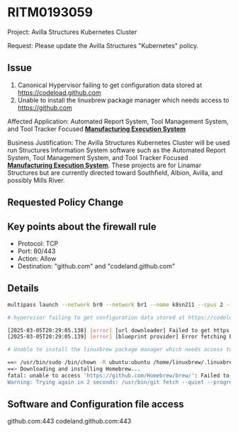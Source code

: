# RITM0193059

Project: Avilla Structures Kubernetes Cluster

Request: Please update the Avilla Structures "Kubernetes" policy.

## Issue

1. Canonical Hypervisor failing to get configuration data stored at <https://codeload.github.com>
2. Unable to install the linuxbrew package manager which needs access to <https://github.com>

Affected Application: Automated Report System, Tool Management System, and Tool Tracker Focused **[Manufacturing Execution System](https://www.ibm.com/think/topics/mes-system)**

Business Justification: The Avilla Structures Kubernetes Cluster will be used run Structures Information System software such as the Automated Report System, Tool Management System, and Tool Tracker Focused **[Manufacturing Execution System](https://www.ibm.com/think/topics/mes-system)**. These projects are for Linamar Structures but are currently directed toward Southfield, Albion, Avilla, and possibly Mills River.

## Requested Policy Change

## Key points about the firewall rule

- Protocol: TCP
- Port: 80/443
- Action: Allow
- Destination: "github.com" and "codeland.github.com"

## Details

```bash
multipass launch --network br0 --network br1 --name k8sn211 --cpus 2 --memory 32G --disk 250G 

# hypervisor failing to get configuration data stored at https://codeload.github.com

[2025-03-05T20:29:05.138] [error] [url downloader] Failed to get https://codeload.github.com/canonical/multipass-blueprints/zip/refs/heads/main: Error opening https://codeload.github.com/canonical/multipass-blueprints/zip/refs/heads/main
[2025-03-05T20:29:05.139] [error] [blueprint provider] Error fetching Blueprints: failed to download from 'https://codeload.github.com/canonical/multipass-blueprints/zip/refs/heads/main': Error opening https://codeload.github.com/canonical/multipass-blueprints/zip/refs/heads/main

# Unable to install the linuxbrew package manager which needs access to https://github.com.

==> /usr/bin/sudo /bin/chown -R ubuntu:ubuntu /home/linuxbrew/.linuxbrew/Homebrew
==> Downloading and installing Homebrew...
fatal: unable to access 'https://github.com/Homebrew/brew/': Failed to connect to github.com port 443 after 133862 ms: Couldn't connect to server
Warning: Trying again in 2 seconds: /usr/bin/git fetch --quiet --progress --force origin
```

## Software and Configuration file access

github.com:443
codeland.github.com:443

